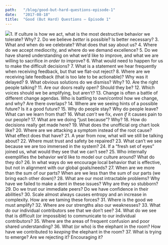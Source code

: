 ```yaml
---
path:	"/blog/good-but-hard-questions-episode-1"
date:	"2017-08-18"
title:	"Good (But Hard) Questions — Episode 1"
---
```


![](/images/1*L23Ug4upCBkUitSWbSyGtw.png)1. If culture is how we act, what is the most destructive behavior we tolerate? Why?
2. Do we believe *better* is possible? Is better necessary?
3. What and when do we celebrate? What does that say about us?
4. Where do we accept mediocrity, and where do we demand excellence?
5. Do we have shared understanding on what we’d like to improve, and what we are willing to sacrifice *in order to* improve?
6. What would need to happen for us to make the difficult decisions?
7. What is a statement we hear frequently when receiving feedback, but that we flat-out reject?
8. Where are we receiving late feedback (that is too late to be actionable)? Why was it delayed?
9. What obvious solutions do we dismiss? Why?
10. Are the right people talking?
11. Are our doors really open? Should they be?
12. Which voices should we be amplifying, but aren’t?
13. Change is often a battle of different change agendas. Who is battling to own/control how we change, and why? Are there overlaps?
14. Where are we seeing hints of a possible future? Is it a good future?
15. Why do people stay? Why do people leave? What can we learn from that?
16. What *can’t* we fix, *even if* it causes pain to our people?
17. What are we doing “just because”? Why?
18. How do decisions really get made here?
19. What does the unofficial org chart look like?
20. Where are we attacking a symptom instead of the root cause? What effect does that have?
21. A year from now, what will we still be talking about?
22. Where must trust and safety be repaired?
23. What can’t we see because we are too immersed in the system?
24. If a “fresh set of eyes” joined us, what would they see that we can’t see?
25. Who internally exemplifies the behavior we’d like to model our culture around? What do they do?
26. In what ways do we encourage local behavior that is effective, but not in alignment with our global goals/needs?
27. When are we more than the sum of our parts? When are we less than the sum of our parts (we bring each other down)?
28. What are our most intractable problems? Why have we failed to make a dent in these issues? Why are they so stubborn?
29. Do we trust our immediate peers? Do we have confidence in their abilities?
30. Scale almost always causes entropy and an increase in complexity. How are we taming these forces?
31. Where is the good we must amplify?
32. Where are our strengths also our weaknesses?
33. What do our individual contributors see that we don’t see?
34. What do we see that is difficult (or impossible) to communicate to our individual contributors?
35. Where are the areas of frequent confusion and poor shared understanding?
36. What (or who) is the elephant in the room? How have we contributed to *keeping* the elephant in the room?
37. What is trying to emerge? Are we rejecting it? Encouraging it?
